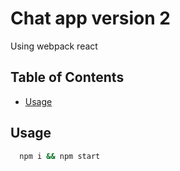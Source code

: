 # Chat app version 2

Using webpack react

## Table of Contents

- [Usage](#usage)

## Usage

```bash
  npm i && npm start
```

